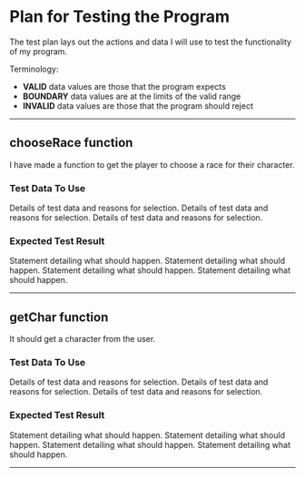 # Plan for Testing the Program

The test plan lays out the actions and data I will use to test the functionality of my program.

Terminology:

- **VALID** data values are those that the program expects
- **BOUNDARY** data values are at the limits of the valid range
- **INVALID** data values are those that the program should reject

---

## chooseRace function

I have made a function to get the player to choose a race for their character. 

### Test Data To Use

Details of test data and reasons for selection. Details of test data and reasons for selection. Details of test data and reasons for selection.

### Expected Test Result

Statement detailing what should happen. Statement detailing what should happen. Statement detailing what should happen. Statement detailing what should happen. 

---

## getChar function

It should get a character from the user.

### Test Data To Use

Details of test data and reasons for selection. Details of test data and reasons for selection. Details of test data and reasons for selection.

### Expected Test Result

Statement detailing what should happen. Statement detailing what should happen. Statement detailing what should happen. Statement detailing what should happen. 

---


